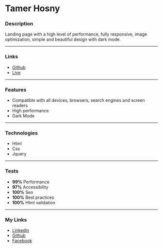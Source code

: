 # Tamer Hosny

### Description

Landing page with a high level of performance, fully responsive, image optimization, simple and beautiful design with dark mode.

---

### Links

- [Github](https://github.com/Kmg11/Tamer_Hosny "Github Repo")
- [Live](https://kmg11.github.io/Tamer_Hosny/ "Live Preview")

---

### Features

- Compatible with all devices, browsers, search engines and screen readers
- High performance
- Dark Mode

---

### Technologies

- Html
- Css
- Jquery

---

### Tests

- **99%** Performance
- **97%** Accessibility
- **100%** Seo
- **100%** Best practices
- **100%** Html validation

---

### My Links

- [Linkedin](https://www.linkedin.com/in/kirolos-m-a29134165/)
- [Github](https://github.com/Kmg11)
- [Facebook](https://www.facebook.com/KirolosMahfouz/)
